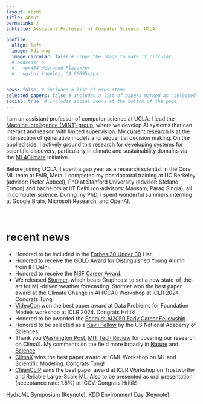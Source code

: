 ```yaml
---
layout: about
title: about
permalink: /
subtitle: Assistant Professor of Computer Science, UCLA

profile:
  align: left
  image: Adi.png
  image_circular: false # crops the image to make it circular
  # address: >
  #   <p>404 Westwood Plaza</p>
  #   <p>Los Angeles, CA 90095</p>
    

news: false  # includes a list of news items
selected_papers: false # includes a list of papers marked as "selected={true}"
social: true  # includes social icons at the bottom of the page
---
```



I am an assistant professor of computer science at UCLA. I lead the [Machine Intelligence (MINT) group](/group/members), where we develop AI systems that can interact and reason with limited supervision. My [current research](/publications) is at the intersection of generative models and sequential decision making. On the applied side, I actively ground this research for developing systems for scientific discovery, particularly in climate and sustainability domains via the [ML4Climate](/group/ml4climate) initiative.


Before joining UCLA, I spent a gap year as a research scientist in the Core ML team at FAIR, Meta. I completed my postdoctoral training at UC Berkeley (advisor: Pieter Abbeel), PhD at Stanford University (advisor: Stefano Ermon) and bachelors at IIT Delhi (co-advisors: Mausam, Parag Singla), all in computer science. 
During my PhD, I spent wonderful summers interning at Google Brain, Microsoft Research, and OpenAI.

<br>


# recent news

* Honored to be included in the [Forbes 30 Under 30](https://www.forbes.com/30-under-30/2024/science) List.
* Honored to receive the [GOLD Award](https://alumni.iitd.ac.in/distinguished-alum-awards-2024) for Distinguished Young Alumni from IIT Delhi.
* Honored to receive the [NSF Career Award](https://newsroom.ucla.edu/dept/faculty/aditya-grover-nsf-award-scientific-applications-generative-ai).
* We released [Stormer](https://arxiv.org/abs/2312.03876), which beats Graphcast to set a new state-of-the-art for ML-driven weather forecasting. Stormer won the best paper award at the Climate Change in AI (CCAI) Workshop at ICLR 2024. Congrats Tung!
* [VideoCon](https://arxiv.org/abs/2311.10111) won the best paper award at Data Problems for Foundation Models workshop at ICLR 2024. Congrats Hritik!
* Honored to be awarded the [Schmidt AI2050 Early Career Fellowship](https://www.schmidtsciences.org/ai2050-early-career-fellows-2024/).
* Honored to be selected as a [Kavli Fellow](https://www.nasonline.org/programs/kavli-frontiers-of-science/news/2023-kavli-fellows.html) by the US National Academy of Sciences.
* Thank you [Washington Post](https://www.washingtonpost.com/weather/2023/09/21/hurricane-lee-artificial-intelligence-forecasting/), [MIT Tech Review](https://www.technologyreview.com/2023/11/14/1083366/google-deepminds-weather-ai-can-forecast-extreme-weather-quicker-and-more-accurately/) for covering our research on ClimaX. My comments on the field more broadly in [Nature](https://www.nature.com/articles/d41586-023-03552-y) and [Science](https://www.science.org/content/article/ai-churns-out-lightning-fast-forecasts-good-weather-agencies)
* [ClimaX](https://arxiv.org/abs/2301.10343) wins the best paper award at ICML Workshop on ML and Scientific Modeling. Congrats Tung!
* [CleanCLIP](https://arxiv.org/abs/2303.03323) wins the best paper award at ICLR Workshop on Trustworthy and Reliable Large-Scale ML. Also to be presented as oral presentation (acceptance rate: 1.8%) at ICCV. Congrats Hritik! 
<!-- * Looking forward to serving as the General Co-Chair for the 3rd [Causal Learning and Reasoning Conference](https://www.cclear.cc/2024) (CLeaR) in 2024.
* Honored to receive the [AI Researcher of the Year Award](https://www.sait.samsung.co.kr/saithome/event/saif2022.do) by Samsung. 
* Upcoming talks: 
  - May 2024: ICLR Workshop on AI 
  - June 2024: Keynote at Adaptive Experimentation Workshop at Meta
  - August 2024: Invited Talk at Monterey Data Conference
  - September 2024: Invited Lecture at Croucher Advanced Study Institute, HKUST
  - September 2024: Forbes Under 30 Summit
* Recent talks: UC Berkeley - AI + Physical Sciences Symposium for Climate Innovation, NeurIPS Workshop on Robustness of Few-shot and Zero-shot Learning in Foundation Models (Keynote), SoCalNLP Symposium (Keynote) -->
<!-- , Columbia LEAP Institute,  -->
HydroML Symposium (Keynote), KDD Environment Day (Keynote)
<!-- , UCSD Scientific ML Symposium (Keynote) -->
<!-- Cornell AI for Science Seminar (April 2024) -->